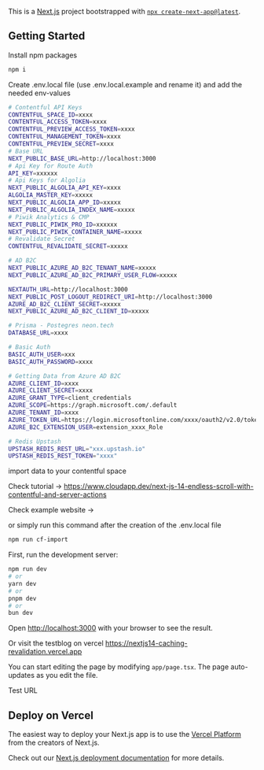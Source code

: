 This is a [Next.js](https://nextjs.org/) project bootstrapped with [`npx create-next-app@latest`](https://github.com/vercel/next.js/tree/canary/packages/create-next-app).

## Getting Started

Install npm packages

```bash
npm i
```

Create .env.local file (use .env.local.example and rename it) and add the needed env-values

```bash
# Contentful API Keys
CONTENTFUL_SPACE_ID=xxxx
CONTENTFUL_ACCESS_TOKEN=xxxx
CONTENTFUL_PREVIEW_ACCESS_TOKEN=xxxx
CONTENTFUL_MANAGEMENT_TOKEN=xxxx
CONTENTFUL_PREVIEW_SECRET=xxxx
# Base URL
NEXT_PUBLIC_BASE_URL=http://localhost:3000
# Api Key for Route Auth
API_KEY=xxxxxx
# Api Keys for Algolia
NEXT_PUBLIC_ALGOLIA_API_KEY=xxxx
ALGOLIA_MASTER_KEY=xxxxx
NEXT_PUBLIC_ALGOLIA_APP_ID=xxxxx
NEXT_PUBLIC_ALGOLIA_INDEX_NAME=xxxxx
# Piwik Analytics & CMP
NEXT_PUBLIC_PIWIK_PRO_ID=xxxxxx
NEXT_PUBLIC_PIWIK_CONTAINER_NAME=xxxxx
# Revalidate Secret
CONTENTFUL_REVALIDATE_SECRET=xxxxx

# AD B2C
NEXT_PUBLIC_AZURE_AD_B2C_TENANT_NAME=xxxxx
NEXT_PUBLIC_AZURE_AD_B2C_PRIMARY_USER_FLOW=xxxxx

NEXTAUTH_URL=http://localhost:3000
NEXT_PUBLIC_POST_LOGOUT_REDIRECT_URI=http://localhost:3000
AZURE_AD_B2C_CLIENT_SECRET=xxxxx
NEXT_PUBLIC_AZURE_AD_B2C_CLIENT_ID=xxxxx

# Prisma - Postegres neon.tech
DATABASE_URL=xxxx

# Basic Auth
BASIC_AUTH_USER=xxx
BASIC_AUTH_PASSWORD=xxxx

# Getting Data from Azure AD B2C
AZURE_CLIENT_ID=xxxx
AZURE_CLIENT_SECRET=xxxx
AZURE_GRANT_TYPE=client_credentials
AZURE_SCOPE=https://graph.microsoft.com/.default
AZURE_TENANT_ID=xxxx
AZURE_TOKEN_URL=https://login.microsoftonline.com/xxxx/oauth2/v2.0/token
AZURE_B2C_EXTENSION_USER=extension_xxxx_Role

# Redis Upstash
UPSTASH_REDIS_REST_URL="xxx.upstash.io"
UPSTASH_REDIS_REST_TOKEN="xxxx"
```

import data to your contentful space

Check tutorial -> https://www.cloudapp.dev/next-js-14-endless-scroll-with-contentful-and-server-actions

Check example website ->

or simply run this command after the creation of the .env.local file

```bash
npm run cf-import
```

First, run the development server:

```bash
npm run dev
# or
yarn dev
# or
pnpm dev
# or
bun dev
```

Open [http://localhost:3000](http://localhost:3000) with your browser to see the result.

Or visit the testblog on vercel https://nextjs14-caching-revalidation.vercel.app

You can start editing the page by modifying `app/page.tsx`. The page auto-updates as you edit the file.

Test URL

## Deploy on Vercel

The easiest way to deploy your Next.js app is to use the [Vercel Platform](https://vercel.com/new?utm_medium=default-template&filter=next.js&utm_source=create-next-app&utm_campaign=create-next-app-readme) from the creators of Next.js.

Check out our [Next.js deployment documentation](https://nextjs.org/docs/deployment) for more details.
